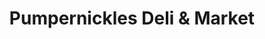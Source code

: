 ---
title: "Pumpernickles Deli & Market"
url: /east-setauket/pumpernickles-deli-und-market/
shop: Feinkost
---